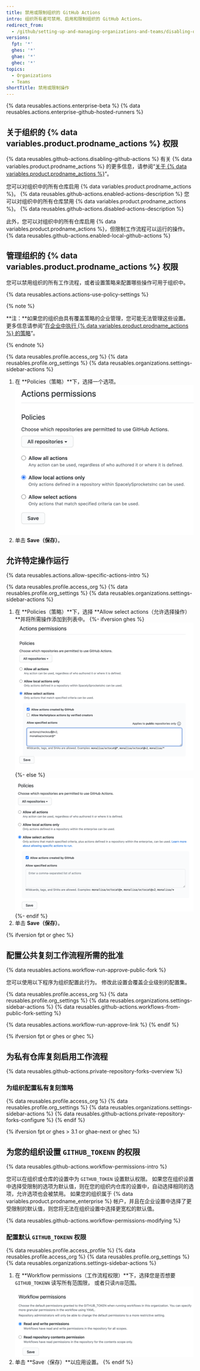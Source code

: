 ```yaml
---
title: 禁用或限制组织的 GitHub Actions
intro: 组织所有者可禁用、启用和限制组织的 GitHub Actions。
redirect_from:
  - /github/setting-up-and-managing-organizations-and-teams/disabling-or-limiting-github-actions-for-your-organization
versions:
  fpt: '*'
  ghes: '*'
  ghae: '*'
  ghec: '*'
topics:
  - Organizations
  - Teams
shortTitle: 禁用或限制操作
---
```


{% data reusables.actions.enterprise-beta %}
{% data reusables.actions.enterprise-github-hosted-runners %}

## 关于组织的 {% data variables.product.prodname_actions %} 权限

{% data reusables.github-actions.disabling-github-actions %} 有关 {% data variables.product.prodname_actions %} 的更多信息，请参阅“[关于 {% data variables.product.prodname_actions %}](/actions/getting-started-with-github-actions/about-github-actions)”。

您可以对组织中的所有仓库启用 {% data variables.product.prodname_actions %}。 {% data reusables.github-actions.enabled-actions-description %} 您可以对组织中的所有仓库禁用 {% data variables.product.prodname_actions %}。 {% data reusables.github-actions.disabled-actions-description %}

此外，您可以对组织中的所有仓库启用 {% data variables.product.prodname_actions %}，但限制工作流程可以运行的操作。 {% data reusables.github-actions.enabled-local-github-actions %}

## 管理组织的 {% data variables.product.prodname_actions %} 权限

您可以禁用组织的所有工作流程，或者设置策略来配置哪些操作可用于组织中。

{% data reusables.actions.actions-use-policy-settings %}

{% note %}

**注：**如果您的组织由具有覆盖策略的企业管理，您可能无法管理这些设置。 更多信息请参阅“[在企业中执行 {% data variables.product.prodname_actions %} 的策略](/admin/policies/enforcing-policies-for-your-enterprise/enforcing-github-actions-policies-for-your-enterprise)”。

{% endnote %}

{% data reusables.profile.access_org %}
{% data reusables.profile.org_settings %}
{% data reusables.organizations.settings-sidebar-actions %}
1. 在 **Policies（策略）**下，选择一个选项。 ![设置此组织的操作策略](/assets/images/help/organizations/actions-policy.png)
1. 单击 **Save（保存）**。

## 允许特定操作运行

{% data reusables.actions.allow-specific-actions-intro %}

{% data reusables.profile.access_org %}
{% data reusables.profile.org_settings %}
{% data reusables.organizations.settings-sidebar-actions %}
1. 在 **Policies（策略）**下，选择 **Allow select actions（允许选择操作）**并将所需操作添加到列表中。
   {%- ifversion ghes %}
   ![添加操作到允许列表](/assets/images/help/organizations/actions-policy-allow-list.png)
   {%- else %}
   ![添加操作到允许列表](/assets/images/enterprise/github-ae/organizations/actions-policy-allow-list.png)
   {%- endif %}
1. 单击 **Save（保存）**。

{% ifversion fpt or ghec %}
## 配置公共复刻工作流程所需的批准

{% data reusables.actions.workflow-run-approve-public-fork %}

您可以使用以下程序为组织配置此行为。 修改此设置会覆盖企业级别的配置集。

{% data reusables.profile.access_org %}
{% data reusables.profile.org_settings %}
{% data reusables.organizations.settings-sidebar-actions %}
{% data reusables.github-actions.workflows-from-public-fork-setting %}

{% data reusables.actions.workflow-run-approve-link %}
{% endif %}

{% ifversion fpt or ghes or ghec %}
## 为私有仓库复刻启用工作流程

{% data reusables.github-actions.private-repository-forks-overview %}

### 为组织配置私有复刻策略

{% data reusables.profile.access_org %}
{% data reusables.profile.org_settings %}
{% data reusables.organizations.settings-sidebar-actions %}
{% data reusables.github-actions.private-repository-forks-configure %}
{% endif %}

{% ifversion fpt or ghes > 3.1 or ghae-next or ghec %}
## 为您的组织设置 `GITHUB_TOKENN` 的权限

{% data reusables.github-actions.workflow-permissions-intro %}

您可以在组织或仓库的设置中为 `GITHUB_TOKEN` 设置默认权限。 如果您在组织设置中选择受限制的选项为默认值，则在您的组织内仓库的设置中，自动选择相同的选项，允许选项也会被禁用。 如果您的组织属于 {% data variables.product.prodname_enterprise %} 帐户，并且在企业设置中选择了更受限制的默认值，则您将无法在组织设置中选择更宽松的默认值。

{% data reusables.github-actions.workflow-permissions-modifying %}

### 配置默认 `GITHUB_TOKENN` 权限

{% data reusables.profile.access_profile %}
{% data reusables.profile.access_org %}
{% data reusables.profile.org_settings %}
{% data reusables.organizations.settings-sidebar-actions %}
1. 在 **Workflow permissions（工作流程权限）**下，选择您是否想要 `GITHUB_TOKENN` 读写所有范围限， 或者只读`内容`范围。 ![为此组织设置 GITHUB_TOKENN 权限](/assets/images/help/settings/actions-workflow-permissions-organization.png)
1. 单击 **Save（保存）**以应用设置。
{% endif %}
